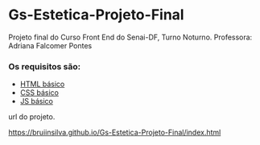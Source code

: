 # Gs-Estetica-Projeto-Final

Projeto final do Curso Front End do Senai-DF, Turno Noturno.
Professora: Adriana Falcomer Pontes

### Os requisitos são:

* [HTML básico](https://www.w3schools.com/html/)
* [CSS básico](https://developer.mozilla.org/pt-BR/docs/Web/CSS)
* [JS básico](https://www.w3schools.com/js/)

url do projeto.

https://bruiinsilva.github.io/Gs-Estetica-Projeto-Final/index.html
